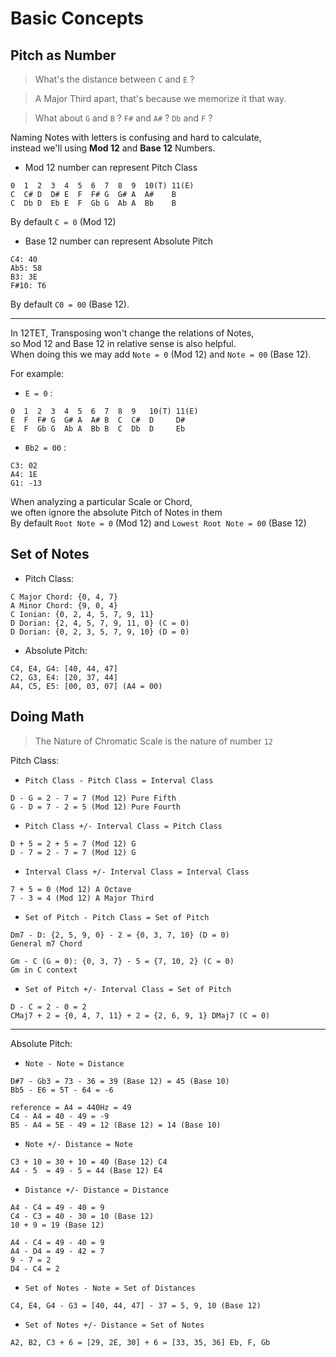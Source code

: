 # Basic Concepts

## Pitch as Number

> What's the distance between `C` and `E` ?   

> A Major Third apart, that's because we memorize it that way.

> What about `G` and `B` ? `F#` and `A#` ? `Db` and `F` ?

Naming Notes with letters is confusing and hard to calculate,  
instead we'll using **Mod 12** and **Base 12** Numbers.

- Mod 12 number can represent Pitch Class

~~~
0  1  2  3  4  5  6  7  8  9  10(T) 11(E)  
C  C# D  D# E  F  F# G  G# A  A#    B
C  Db D  Eb E  F  Gb G  Ab A  Bb    B
~~~

By default `C = 0` (Mod 12)

- Base 12 number can represent Absolute Pitch

~~~
C4: 40
Ab5: 58
B3: 3E
F#10: T6
~~~

By default `C0 = 00` (Base 12).  

---

In 12TET, Transposing won't change the relations of Notes,    
so Mod 12 and Base 12 in relative sense is also helpful.  
When doing this we may add `Note = 0` (Mod 12) and `Note = 00` (Base 12). 

For example:

- `E = 0` :

~~~
0  1  2  3  4  5  6  7  8  9   10(T) 11(E)  
E  F  F# G  G# A  A# B  C  C#  D     D# 
E  F  Gb G  Ab A  Bb B  C  Db  D     Eb 
~~~

- `Bb2 = 00` :

~~~
C3: 02
A4: 1E
G1: -13
~~~

When analyzing a particular Scale or Chord,  
we often ignore the absolute Pitch of Notes in them  
By default `Root Note = 0` (Mod 12) and `Lowest Root Note = 00` (Base 12)

## Set of Notes

- Pitch Class:

~~~
C Major Chord: {0, 4, 7}
A Minor Chord: {9, 0, 4}
C Ionian: {0, 2, 4, 5, 7, 9, 11}
D Dorian: {2, 4, 5, 7, 9, 11, 0} (C = 0)
D Dorian: {0, 2, 3, 5, 7, 9, 10} (D = 0)
~~~

- Absolute Pitch:

~~~
C4, E4, G4: [40, 44, 47]
C2, G3, E4: [20, 37, 44]
A4, C5, E5: [00, 03, 07] (A4 = 00)
~~~

## Doing Math 

> The Nature of Chromatic Scale is the nature of number `12`

Pitch Class:

- `Pitch Class - Pitch Class = Interval Class`

~~~
D - G = 2 - 7 = 7 (Mod 12) Pure Fifth
G - D = 7 - 2 = 5 (Mod 12) Pure Fourth
~~~

- `Pitch Class +/- Interval Class = Pitch Class`

~~~
D + 5 = 2 + 5 = 7 (Mod 12) G
D - 7 = 2 - 7 = 7 (Mod 12) G
~~~

- `Interval Class +/- Interval Class = Interval Class`

~~~
7 + 5 = 0 (Mod 12) A Octave
7 - 3 = 4 (Mod 12) A Major Third
~~~

- `Set of Pitch - Pitch Class = Set of Pitch`

~~~
Dm7 - D: {2, 5, 9, 0} - 2 = {0, 3, 7, 10} (D = 0) 
General m7 Chord 

Gm - C (G = 0): {0, 3, 7} - 5 = {7, 10, 2} (C = 0)
Gm in C context
~~~

- `Set of Pitch +/- Interval Class = Set of Pitch`

~~~
D - C = 2 - 0 = 2
CMaj7 + 2 = {0, 4, 7, 11} + 2 = {2, 6, 9, 1} DMaj7 (C = 0)
~~~

---

Absolute Pitch:

- `Note - Note = Distance`

~~~
D#7 - Gb3 = 73 - 36 = 39 (Base 12) = 45 (Base 10)
Bb5 - E6 = 5T - 64 = -6

reference = A4 = 440Hz = 49
C4 - A4 = 40 - 49 = -9
B5 - A4 = 5E - 49 = 12 (Base 12) = 14 (Base 10)
~~~

- `Note +/- Distance = Note`

~~~
C3 + 10 = 30 + 10 = 40 (Base 12) C4
A4 - 5  = 49 - 5 = 44 (Base 12) E4
~~~

- `Distance +/- Distance = Distance`

~~~
A4 - C4 = 49 - 40 = 9
C4 - C3 = 40 - 30 = 10 (Base 12)
10 + 9 = 19 (Base 12)

A4 - C4 = 49 - 40 = 9
A4 - D4 = 49 - 42 = 7
9 - 7 = 2
D4 - C4 = 2
~~~

- `Set of Notes - Note = Set of Distances`

~~~
C4, E4, G4 - G3 = [40, 44, 47] - 37 = 5, 9, 10 (Base 12)
~~~

- `Set of Notes +/- Distance = Set of Notes`

~~~
A2, B2, C3 + 6 = [29, 2E, 30] + 6 = [33, 35, 36] Eb, F, Gb
~~~